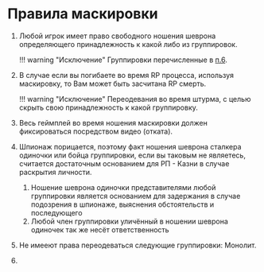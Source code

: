 # Правила маскировки

1. Любой игрок имеет право свободного ношения шеврона определяющего принадлежность к какой либо из группировок.

    !!! warning "Исключение"
        Группировки перечисленные в [п.6](#disguise_rules-6).

2. В случае если вы погибаете во время RP процесса, используя маскировку, то Вам может быть засчитана RP смерть.

    !!! warning "Исключение"
        Переодевания во время штурма, с целью скрыть свою принадлежность к какой группировку.

3. Весь геймплей во время ношения маскировки должен фиксироваться посредством видео (отката).
4. Шпионаж порицается, поэтому факт ношения шеврона сталкера одиночки или бойца группировки, если вы таковым не являетесь, считается достаточным основанием для РП - Казни в случае раскрытия личности.
   1. Ношение шеврона одиночки представителями любой группировки является основанием для задержания в случае подозрения в шпионаже, выяснения обстоятельств и последующего
   2. Любой член группировки уличённый в ношении шеврона одиночек так же несёт ответственность     
6. Не имееют права переодеваться следующие группировки: Монолит.
7. 
